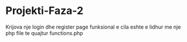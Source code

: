 # Projekti-Faza-2
Krijova nje login dhe register page funksional e cila eshte e lidhur me nje php file te quajtur functions.php
